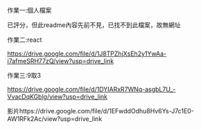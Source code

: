 作業一:個人檔案

已評分，但此readme內容先前不見，已找不到此檔案，故無網址


作業二:react

https://drive.google.com/file/d/1J8TPZhjXsEh2y1YwAa-i7afmeSRH77zQ/view?usp=drive_link


作業三:9取3

https://drive.google.com/file/d/1DYIARxR7WNq-asgbL7U_-VvacDqKGblg/view?usp=drive_link

影片https://drive.google.com/file/d/1EFwddOdhu8Hv6Ys-J7c1E0-AW1RFk2Ac/view?usp=drive_link

